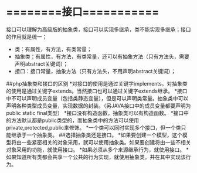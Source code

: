 # ========接口===========
接口可以理解为高级版的抽象类，接口可以实现多继承，类不能实现多继承；接口的作用就是统一；
 * 类：有属性，有方法，有类常量；
 * 抽象类：有属性，有方法，有类常量，还可以有抽象方法（只有方法头，需要声明abstract关键词）；
 * 接口：接口常量，抽象方法（只有方法头，不用声明abstract关键词）；

##php抽象类和接口的区别
*对接口的使用是通过关键字implements。对抽象类的使用是通过关键字extends。当然接口也可以通过关键字extends继承。
*接口中不可以声明成员变量（包括类静态变量），但是可以声明类常量。抽象类中可以声明各种类型成员变量，实现数据的封装。（另JAVA接口中的成员变量都要声明为public static final类型）
*接口没有构造函数，抽象类可以有构造函数。
*接口中的方法默认都是public类型的，而抽象类中的方法可以使用private,protected,public来修饰。
*一个类可以同时实现多个接口，但一个类只能继承于一个抽象类。
##选择抽象类还是接口。
*如果要创建一个模型，这个模型将由一些紧密相关的对象采用，就可以使用抽象类。如果要创建将由一些不相关对象采用的功能，就使用接口。
*如果必须从多个来源继承行为，就使用接口。
*如果知道所有类都会共享一个公共的行为实现，就使用抽象类，并在其中实现该行为。